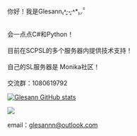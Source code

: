 <div algin=center>你好！我是Glesann₍˄·͈༝·͈˄*₎◞ ̑̑</div>
<br>
<div algin=center>会一点点C#和Python！</div>
  <br>
<div algin=center>目前在SCPSL的多个服务器内提供技术支持！</div>
  <br>
<div algin=center>自己的SL服务器是 Monika社区！</div>
  <br>
<div algin=center>交流群：1080619792</div>

[![Glesann GitHub stats](https://github-readme-stats.vercel.app/api?username=Glesann&count_private=true&show_icons=true&locale=cn&theme=synthwave)](https://github.com/anuraghazra/github-readme-stats)

<img src="https://github-readme-stats.vercel.app/api/top-langs/?username=Glesann" />

email：glesannn@outlook.com
